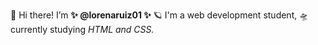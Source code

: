 👋 Hi there! I’m **✨ @lorenaruiz01 ✨**
🪐 I'm a web development student, 🛸 currently studying *HTML and CSS.*
